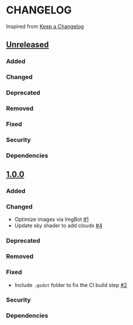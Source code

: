 # CHANGELOG
Inspired from [Keep a Changelog](https://keepachangelog.com/en/1.0.0/)

## [Unreleased]
### Added
### Changed
### Deprecated
### Removed
### Fixed
### Security
### Dependencies

## [1.0.0]
### Added
### Changed
- Optimize images via ImgBot [#1](https://github.com/MechanicalFlower/HazyRoad/pull/1)
- Update sky shader to add clouds [#4](https://github.com/MechanicalFlower/HazyRoad/pull/4)
### Deprecated
### Removed
### Fixed
- Include `.godot` folder to fix the CI build step [#2](https://github.com/MechanicalFlower/HazyRoad/pull/2)
### Security
### Dependencies

[Unreleased]: https://github.com/MechanicalFlower/HazyRoad/compare/1.0.0...HEAD
[1.0.0]: https://github.com/MechanicalFlower/HazyRoad/commits/1.0.0
